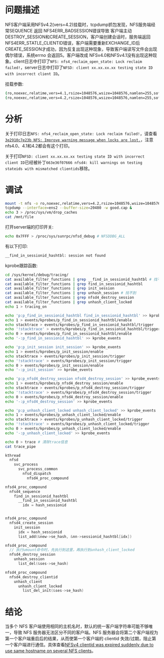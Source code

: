 # 问题描述

NFS客户端采用NFSv4.2(vers=4.2)挂载时，tcpdump抓包发现，NFS服务端经常SEQUENCE 返回 NFS4ERR_BADSESSION错误导致 客户端主动DESTROY_SESSION和CREATE_SESSION，客户端创建会话时，服务端返回NFS4ERR_STATLE_CLIENTID错误，客户端需要重新EXCHANGE_ID后CREATE_SESSION才成功，因为反复出现这种现象，导致客户端读写文件会出现偶尔错误，系统errno 会返回5。客户端改成 NFSv4.0和NFSv4.1没有出现这种现象。client日志中打印了`NFS: nfs4_reclaim_open_state: Lock reclaim failed!`，server日志中打印了`NFSD: client xx.xx.xx.xx testing state ID with incorrect client ID`。

挂载参数:
```sh
(ro,noexec,relatime,vers=4.1,rsize=1048576,wsize=1048576,namlen=255,soft,proto=tcp,timeo=10,retrans=2,sec=sys,clientaddr=xx.xx.xx.xx,local_lock=none,addr=xx.xx.xx.xx)
(ro,noexec,relatime,vers=4.2,rsize=1048576,wsize=1048576,namlen=255,soft,proto=tcp,timeo=10,retrans=2,sec=sys,clientaddr=xx.xx.xx.xx,local_lock=none,addr=xx.xx.xx.xx)
```

# 分析

关于打印日志`NFS: nfs4_reclaim_open_state: Lock reclaim failed!`，请查看[`3e2910c7e23b NFS: Improve warning message when locks are lost.`](https://chenxiaosong.com/course/nfs/patches/NFS-Improve-warning-message-when-locks-are-lost.html)，注意nfs4.0、4.1和4.2都会有这个打印。

关于打印`NFSD: client xx.xx.xx.xx testing state ID with incorrect client ID`已经被补丁`663e36f07666 nfsd4: kill warnings on testing stateids with mismatched clientids`移除。

# 调试

```sh
mount -t nfs -o ro,noexec,relatime,vers=4.2,rsize=1048576,wsize=1048576,namlen=255,soft,proto=tcp,timeo=10,retrans=2,sec=sys,local_lock=none 192.168.53.214:s_test /mnt
tcpdump --interface=ens2 --buffer-size=20480 -w good.cap &
echo 3 > /proc/sys/vm/drop_caches
cat /mnt/file
```

打开server端的打印开关:
```sh
echo 0x7FFF > /proc/sys/sunrpc/nfsd_debug # NFSDDBG_ALL
```

有以下打印:
```sh
__find_in_sessionid_hashtbl: session not found
```

kprobe跟踪函数:
```sh
cd /sys/kernel/debug/tracing/
cat available_filter_functions | grep __find_in_sessionid_hashtbl # 找不到
cat available_filter_functions | grep find_in_sessionid_hashtbl
cat available_filter_functions | grep init_session
cat available_filter_functions | grep unhash_session # 找不到
cat available_filter_functions | grep nfsd4_destroy_session
cat available_filter_functions | grep unhash_client_locked
echo 1 > tracing_on

echo 'p:p_find_in_sessionid_hashtbl find_in_sessionid_hashtbl' >> kprobe_events
echo 1 > events/kprobes/p_find_in_sessionid_hashtbl/enable
echo stacktrace > events/kprobes/p_find_in_sessionid_hashtbl/trigger
echo '!stacktrace' > events/kprobes/p_find_in_sessionid_hashtbl/trigger
echo 0 > events/kprobes/p_find_in_sessionid_hashtbl/enable
echo '-:p_find_in_sessionid_hashtbl' >> kprobe_events

echo 'p:p_init_session init_session' >> kprobe_events
echo 1 > events/kprobes/p_init_session/enable
echo stacktrace > events/kprobes/p_init_session/trigger
echo '!stacktrace' > events/kprobes/p_init_session/trigger
echo 0 > events/kprobes/p_init_session/enable
echo '-:p_init_session' >> kprobe_events

echo 'p:p_nfsd4_destroy_session nfsd4_destroy_session' >> kprobe_events
echo 1 > events/kprobes/p_nfsd4_destroy_session/enable
echo stacktrace > events/kprobes/p_nfsd4_destroy_session/trigger
echo '!stacktrace' > events/kprobes/p_nfsd4_destroy_session/trigger
echo 0 > events/kprobes/p_nfsd4_destroy_session/enable
echo '-:p_nfsd4_destroy_session' >> kprobe_events

echo 'p:p_unhash_client_locked unhash_client_locked' >> kprobe_events
echo 1 > events/kprobes/p_unhash_client_locked/enable
echo stacktrace > events/kprobes/p_unhash_client_locked/trigger
echo '!stacktrace' > events/kprobes/p_unhash_client_locked/trigger
echo 0 > events/kprobes/p_unhash_client_locked/enable
echo '-:p_unhash_client_locked' >> kprobe_events

echo 0 > trace # 清除trace信息
cat trace_pipe
```

```c
kthread
  nfsd
    svc_process
      svc_process_common
        nfsd_dispatch
          nfsd4_proc_compound

nfsd4_proc_compound
  nfsd4_sequence
    find_in_sessionid_hashtbl
      __find_in_sessionid_hashtbl
        idx = hash_sessionid


nfsd4_proc_compound
  nfsd4_create_session
    init_session
      idx = hash_sessionid
      list_add(&new->se_hash, &nn->sessionid_hashtbl[idx])

nfsd4_proc_compound
  // 执行umount命令时，先执行到这里，再执行到unhash_client_locked
  nfsd4_destroy_session
    unhash_session
      list_del(&ses->se_hash)

nfsd4_proc_compound
  nfsd4_destroy_clientid
    unhash_client
      unhash_client_locked
        list_del_init(&ses->se_hash)
```

# 结论

当多个 NFS 客户端使用相同的主机名时，默认的统一客户端字符串可能不够唯一，导致 NFS 服务器无法区分不同的客户端。NFS 服务器会将第二个客户端视为第一个客户端重启后的结果，从而使第一个客户端的 clientid 失效/过期，阻止第一个客户端进行通信。具体查看[NFSv4 clientid was expired suddenly due to use same hostname on several NFS clients](https://access.redhat.com/solutions/6395261)。